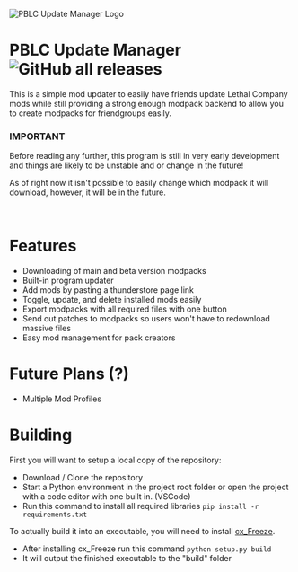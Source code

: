![PBLC Update Manager Logo](https://i.imgur.com/nFTaAqb.png)
# PBLC Update Manager    ![GitHub all releases](https://img.shields.io/github/downloads/DarthLilo/PBLC-Update-Manager/total?color=blue)



This is a simple mod updater to easily have friends update Lethal Company mods while still providing a strong enough modpack backend to allow you to create modpacks for friendgroups easily.

### IMPORTANT
Before reading any further, this program is still in very early development and things are likely to be unstable and or change in the future!

As of right now it isn't possible to easily change which modpack it will download, however, it will be in the future.

<br/>

# Features

* Downloading of main and beta version modpacks
* Built-in program updater
* Add mods by pasting a thunderstore page link
* Toggle, update, and delete installed mods easily
* Export modpacks with all required files with one button
* Send out patches to modpacks so users won't have to redownload massive files
* Easy mod management for pack creators

# Future Plans (?)
  * Multiple Mod Profiles

# Building
First you will want to setup a local copy of the repository:
* Download / Clone the repository
* Start a Python environment in the project root folder or open the project with a code editor with one built in. (VSCode)
* Run this command to install all required libraries ``pip install -r requirements.txt``
  
To actually build it into an executable, you will need to install [cx_Freeze](https://pypi.org/project/cx-Freeze/).
* After installing cx_Freeze run this command ``python setup.py build``
* It will output the finished executable to the "build" folder
